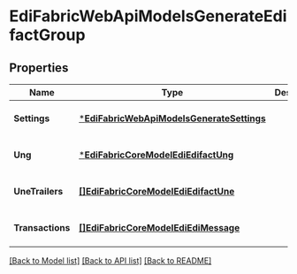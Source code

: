 # EdiFabricWebApiModelsGenerateEdifactGroup

## Properties
Name | Type | Description | Notes
------------ | ------------- | ------------- | -------------
**Settings** | [***EdiFabricWebApiModelsGenerateSettings**](EdiFabric.Web.Api.Models.GenerateSettings.md) |  | [optional] [default to null]
**Ung** | [***EdiFabricCoreModelEdiEdifactUng**](EdiFabric.Core.Model.Edi.Edifact.UNG.md) |  | [optional] [default to null]
**UneTrailers** | [**[]EdiFabricCoreModelEdiEdifactUne**](EdiFabric.Core.Model.Edi.Edifact.UNE.md) |  | [optional] [default to null]
**Transactions** | [**[]EdiFabricCoreModelEdiEdiMessage**](EdiFabric.Core.Model.Edi.EdiMessage.md) |  | [optional] [default to null]

[[Back to Model list]](../README.md#documentation-for-models) [[Back to API list]](../README.md#documentation-for-api-endpoints) [[Back to README]](../README.md)



